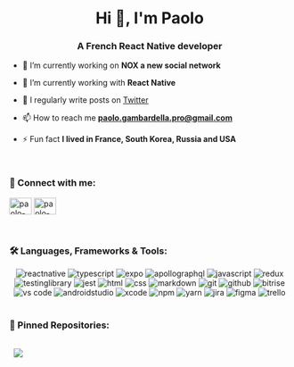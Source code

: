 <h1 align="center">Hi 👋, I'm Paolo</h1>
<h3 align="center">A French React Native developer</h3>

- 🔭 I’m currently working on **NOX a new social network**

- 🌱 I’m currently working with **React Native**

- 📝 I regularly write posts on [Twitter](https://twitter.com/IamPaoloDev)

- 📫 How to reach me **paolo.gambardella.pro@gmail.com**

- ⚡ Fun fact **I lived in France, South Korea, Russia and USA**

</br>

<h3 align="left">🚀 Connect with me:</h3>
<p align="left">
<a href="https://linkedin.com/in/paolo-gambardella" target="blank"><img align="center" src="https://raw.githubusercontent.com/rahuldkjain/github-profile-readme-generator/master/src/images/icons/Social/linked-in-alt.svg" alt="paolo-gambardella" height="30" width="40" /></a>
  <a href="https://twitter.com/IamPaoloDev" target="blank"><img align="center" src="https://raw.githubusercontent.com/rahuldkjain/github-profile-readme-generator/master/src/images/icons/Social/twitter.svg" alt="paolo-gambardella" height="30" width="40" /></a>
</p>

</br>

<h3 align="left">🛠️ Languages, Frameworks & Tools: </h3>
<div align="center">
<img src="https://img.shields.io/badge/React%20Native-222222?style=for-the-badge&logo=react&logoColor=white" alt="reactnative" />
<img src="https://img.shields.io/badge/TypeScript-3178C6?style=for-the-badge&logo=typescript&logoColor=white" alt="typescript" />
<img src="https://img.shields.io/badge/Expo-151718?style=for-the-badge&logo=expo&logoColor=white" alt="expo" />
<img src="https://img.shields.io/badge/Apollo%20GraphQL-311D87?style=for-the-badge&logo=apollographql&logoColor=white" alt="apollographql" />
<img src="https://img.shields.io/badge/JavaScript-F7DF1E?style=for-the-badge&logo=javascript&logoColor=black" alt="javascript" />
<img src="https://img.shields.io/badge/Redux-764ABC?style=for-the-badge&logo=redux&logoColor=white" alt="redux" />
<img src="https://img.shields.io/badge/Testing%20Library-E33332?style=for-the-badge&logo=testinglibrary&logoColor=white" alt="testinglibrary" />
<img src="https://img.shields.io/badge/Jest-C21325?style=for-the-badge&logo=jest&logoColor=white" alt="jest" />
<img src="https://img.shields.io/badge/HTML-E34F26?style=for-the-badge&logo=html5&logoColor=white" alt="html" />
<img src="https://img.shields.io/badge/CSS-1572B6?style=for-the-badge&logo=css3&logoColor=white" alt="css" />
<img src="https://img.shields.io/badge/Markdown-000000?style=for-the-badge&logo=markdown&logoColor=white" alt="markdown" />
<img src="https://img.shields.io/badge/Git-F05032?style=for-the-badge&logo=git&logoColor=white" alt="git" />
<img src="https://img.shields.io/badge/GitHub-100000?style=for-the-badge&logo=github&logoColor=white" alt="github" />
<img src="https://img.shields.io/badge/Bitrise-5C2A7E?style=for-the-badge&logo=bitrise&logoColor=white" alt="bitrise" />
<img src="https://img.shields.io/badge/VS%20Code-007ACC?style=for-the-badge&logo=visual%20studio%20code&logoColor=white" alt="vs code" />
<img src="https://img.shields.io/badge/Android%20Studio-4BD487?style=for-the-badge&logo=androidstudio&logoColor=white" alt="androidstudio" />
<img src="https://img.shields.io/badge/Xcode-1B7FDF?style=for-the-badge&logo=xcode&logoColor=white" alt="xcode" />
<img src="https://img.shields.io/badge/Npm-CB3837?style=for-the-badge&logo=npm&logoColor=white" alt="npm" />
<img src="https://img.shields.io/badge/Yarn-2188B6?style=for-the-badge&logo=yarn&logoColor=white" alt="yarn" />
<img src="https://img.shields.io/badge/Jira-0052CC?style=for-the-badge&logo=jira&logoColor=white" alt="jira" />
<img src="https://img.shields.io/badge/Figma-F24E1E?style=for-the-badge&logo=figma&logoColor=white" alt="figma" />
<img src="https://img.shields.io/badge/Trello-0172B6?style=for-the-badge&logo=trello&logoColor=white" alt="trello" />
</div>

</br>

<h3 align="left">📌 Pinned Repositories: </h3>
<a href="https://github.com/braydoncoyer/tailwindcss-v2-dark-mode-template">
  <img align="center" style="margin:1rem 0.5rem" src="https://github-readme-stats.vercel.app/api/pin/?username=paolo-gambardella&repo=react-native-scripts-CLI&title_color=ffffff&text_color=c9cacc&icon_color=4AB197&bg_color=1A2B34" />
</a>
